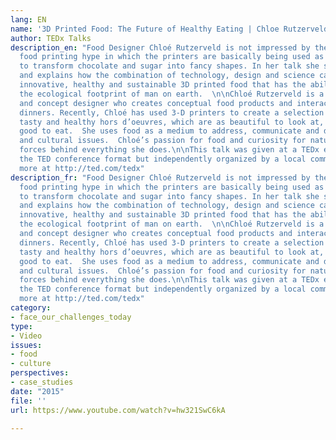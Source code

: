 ```yaml
---
lang: EN
name: '3D Printed Food: The Future of Healthy Eating | Chloe Rutzerveld | TEDxYYC'
author: TEDx Talks
description_en: "Food Designer Chloé Rutzerveld is not impressed by the current 3D
  food printing hype in which the printers are basically being used as shaping machines
  to transform chocolate and sugar into fancy shapes. In her talk she shares her vision
  and explains how the combination of technology, design and science can lead to actual
  innovative, healthy and sustainable 3D printed food that has the ability to reduce
  the ecological footprint of man on earth.  \n\nChloé Rutzerveld is a Dutch food
  and concept designer who creates conceptual food products and interactive, experimental
  dinners. Recently, Chloé has used 3-D printers to create a selection of unique,
  tasty and healthy hors d’oeuvres, which are as beautiful to look at, as they are
  good to eat.  She uses food as a medium to address, communicate and discuss social
  and cultural issues.  Chloé’s passion for food and curiosity for nature are driving
  forces behind everything she does.\n\nThis talk was given at a TEDx event using
  the TED conference format but independently organized by a local community. Learn
  more at http://ted.com/tedx"
description_fr: "Food Designer Chloé Rutzerveld is not impressed by the current 3D
  food printing hype in which the printers are basically being used as shaping machines
  to transform chocolate and sugar into fancy shapes. In her talk she shares her vision
  and explains how the combination of technology, design and science can lead to actual
  innovative, healthy and sustainable 3D printed food that has the ability to reduce
  the ecological footprint of man on earth.  \n\nChloé Rutzerveld is a Dutch food
  and concept designer who creates conceptual food products and interactive, experimental
  dinners. Recently, Chloé has used 3-D printers to create a selection of unique,
  tasty and healthy hors d’oeuvres, which are as beautiful to look at, as they are
  good to eat.  She uses food as a medium to address, communicate and discuss social
  and cultural issues.  Chloé’s passion for food and curiosity for nature are driving
  forces behind everything she does.\n\nThis talk was given at a TEDx event using
  the TED conference format but independently organized by a local community. Learn
  more at http://ted.com/tedx"
category:
- face_our_challenges_today
type:
- Video
issues:
- food
- culture
perspectives:
- case_studies
date: "2015"
file: ''
url: https://www.youtube.com/watch?v=hw321SwC6kA

---
```

